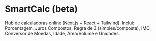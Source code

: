 # SmartCalc (beta)
Hub de calculadoras online (Next.js + React + Tailwind).
Inclui: Porcentagem, Juros Compostos, Regra de 3 (simples/composta),
IMC, Conversor de Moedas, Idade, Área/Volume e Unidades.
